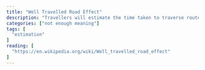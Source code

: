 ```yaml
---
title: "Well Travelled Road Effect"
description: "Travellers will estimate the time taken to traverse routes differently depending on their familiarity with the route."
categories: ["not enough meaning"]
tags: [
  "estimation"
]
reading: [
  "https://en.wikipedia.org/wiki/Well_travelled_road_effect"
]
---
```


